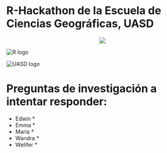 # R-Hackathon de la Escuela de Ciencias Geográficas, UASD

<center><img src="https://www.r-project.org/logo/Rlogo.png"></center>

![R logo](https://www.r-project.org/logo/Rlogo.png)

![UASD logo](https://upload.wikimedia.org/wikipedia/commons/thumb/a/ab/Escudo_UASD.jpg/800px-Escudo_UASD.jpg)

# Preguntas de investigación a intentar responder:

* Edwin
  * 
* Emma
  * 
* María
  * 
* Wandra
  * 
* Welifer
  * 
